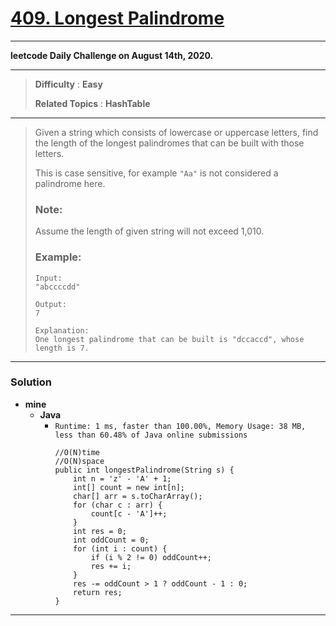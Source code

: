 # [409. Longest Palindrome](https://leetcode.com/problems/longest-palindrome/)

---

**leetcode Daily Challenge on August 14th, 2020.**

---

> **Difficulty** : **Easy**
>
> **Related Topics** : **HashTable**

---

> Given a string which consists of lowercase or uppercase letters, find the length of the longest palindromes that can be built with those letters.
>
> This is case sensitive, for example `"Aa"` is not considered a palindrome here.
>
> ### Note:
> Assume the length of given string will not exceed 1,010.
>
> ### Example:
> ```
> Input:
> "abccccdd"
>
> Output:
> 7
>
> Explanation:
> One longest palindrome that can be built is "dccaccd", whose length is 7.
> ```

---


### Solution
* **mine**
  * **Java**
    * `Runtime: 1 ms, faster than 100.00%, Memory Usage: 38 MB, less than 60.48% of Java online submissions`
      ```
      //O(N)time
      //O(N)space
      public int longestPalindrome(String s) {
          int n = 'z' - 'A' + 1;
          int[] count = new int[n];
          char[] arr = s.toCharArray();
          for (char c : arr) {
              count[c - 'A']++;
          }
          int res = 0;
          int oddCount = 0;
          for (int i : count) {
              if (i % 2 != 0) oddCount++;
              res += i;
          }
          res -= oddCount > 1 ? oddCount - 1 : 0;
          return res;
      }
      ```

---
